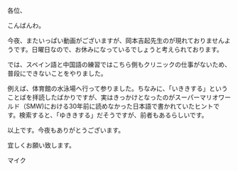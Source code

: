 各位、

こんばんわ。

今夜、またいっぱい動画がございますが、岡本吉起先生のが現れておりませんようです。日曜日なので、お休みになっているでしょうと考えられております。

では、スペイン語と中国語の練習ではこちら側もクリニックの仕事がないため、普段にできないことをやりました。

例えば、体育館の水泳場へ行って参りました。ちなみに、「いききする」ということばを拝読したばかりですが、実はきっかけとなったのがスーパーマリオワールド（SMW)における30年前に読めなかった日本語で書かれていたヒントです。検索すると、「ゆききする」だそうですが、前者もあるらしいです。

以上です。今夜もありがとうございます。

宜しくお願い致します。

マイク


